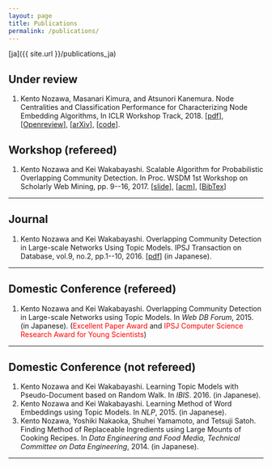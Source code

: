 ```yaml
---
layout: page
title: Publications
permalink: /publications/
---
```


[ja]({{ site.url }}/publications_ja)

## Under review

1. Kento Nozawa, Masanari Kimura, and Atsunori Kanemura. Node Centralities and Classification Performance for Characterizing Node Embedding Algorithms, In ICLR Workshop Track, 2018. [[pdf](https://openreview.net/pdf?id=Sk9QRnCIM)], [[Openreview](https://openreview.net/forum?id=Sk9QRnCIM)], [[arXiv](https://arxiv.org/abs/1802.06368)], [[code](https://github.com/nzw0301/iclrw2018)].

## Workshop (refereed)

1. Kento Nozawa and Kei Wakabayashi. Scalable Algorithm for Probabilistic Overlapping Community Detection. In Proc. WSDM 1st Workshop on Scholarly Web Mining, pp. 9--16, 2017. [[slide](https://ornlcda.github.io/SWM2017/slides/swm_2017-paper_5.pdf)], [[acm](http://dl.acm.org/citation.cfm?id=3057150&CFID=755784727&CFTOKEN=89060339)], [[BibTex](http://nzw0301.github.io/bibtex/nzw-swm2017.bib)]

---

## Journal

1. Kento Nozawa and Kei Wakabayashi. Overlapping Community Detection in Large-scale Networks Using Topic Models. IPSJ Transaction on Database, vol.9, no.2, pp.1--10, 2016. [[pdf](https://ipsj.ixsq.nii.ac.jp/ej/?action=pages_view_main&active_action=repository_view_main_item_detail&item_id=165288&item_no=1&page_id=13&block_id=8)] (in Japanese).

---

## Domestic Conference (refereed)

1.  Kento Nozawa and Kei Wakabayashi. Overlapping Community Detection in Large-scale Networks using Topic Models. In *Web DB Forum*, 2015. (in Japanese). (<font color='red'>Excellent Paper Award</font> and <font color='red'>IPSJ Computer Science Research Award for Young Scientists</font>)

---

## Domestic Conference (not refereed)

1. Kento Nozawa and Kei Wakabayashi. Learning Topic Models with Pseudo-Document based on Random Walk. In *IBIS*. 2016. (in Japanese).
1. Kento Nozawa and Kei Wakabayashi. Learning Method of Word Embeddings using Topic Models. In *NLP*, 2015. (in Japanese).
1. Kento Nozawa, Yoshiki Nakaoka, Shuhei Yamamoto, and Tetsuji Satoh. Finding Method of Replaceable Ingredients using Large Mounts of Cooking Recipes. In *Data Engineering and Food Media, Technical Committee on Data Engineering*, 2014. (in Japanese).

----
